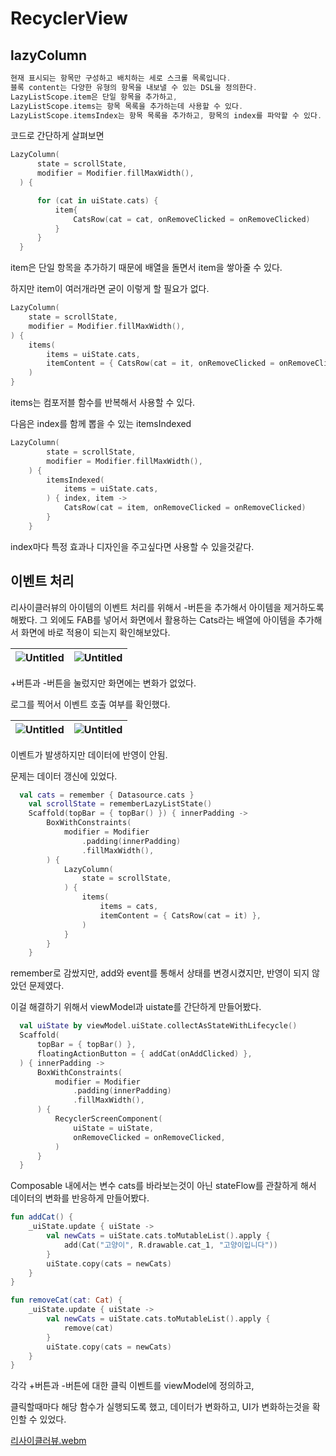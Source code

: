 # RecyclerView

## lazyColumn

```kotlin
현재 표시되는 항목만 구성하고 배치하는 세로 스크롤 목록입니다.
블록 content는 다양한 유형의 항목을 내보낼 수 있는 DSL을 정의한다.
LazyListScope.item은 단일 항목을 추가하고,
LazyListScope.items는 항목 목록을 추가하는데 사용할 수 있다.
LazyListScope.itemsIndex는 항목 목록을 추가하고, 항목의 index를 파악할 수 있다.

```

코드로 간단하게 살펴보면

```kotlin
LazyColumn(
      state = scrollState,
      modifier = Modifier.fillMaxWidth(),
  ) {

      for (cat in uiState.cats) {
          item{
              CatsRow(cat = cat, onRemoveClicked = onRemoveClicked)
          }
      }
  }
```

item은 단일 항목을 추가하기 때문에 배열을 돌면서 item을 쌓아줄 수 있다.

하지만 item이 여러개라면 굳이 이렇게 할 필요가 없다.

```kotlin
LazyColumn(
    state = scrollState,
    modifier = Modifier.fillMaxWidth(),
) {
    items(
        items = uiState.cats,
        itemContent = { CatsRow(cat = it, onRemoveClicked = onRemoveClicked) },
    )
}
```

items는 컴포저블 함수를 반복해서 사용할 수 있다.

다음은 index를 함께 뽑을 수 있는 itemsIndexed

```kotlin
LazyColumn(
        state = scrollState,
        modifier = Modifier.fillMaxWidth(),
    ) {
        itemsIndexed(
            items = uiState.cats,
        ) { index, item ->
            CatsRow(cat = item, onRemoveClicked = onRemoveClicked)
        }
    }
```

index마다 특정 효과나 디자인을 주고싶다면 사용할 수 있을것같다.

## 이벤트 처리

리사이클러뷰의 아이템의 이벤트 처리를 위해서 -버튼을 추가해서 아이템을 제거하도록 해봤다. 그 외에도 FAB를 넣어서 화면에서 활용하는 Cats라는 배열에 아이템을 추가해서 화면에 바로 적용이 되는지 확인해보았다.

![Untitled](https://file.notion.so/f/f/bea1f681-e907-4ad0-8d9e-c46aa582a35d/876060e4-a3c8-4978-b286-4bb09b7b2d92/Untitled.png?id=e3030445-8bc5-4f84-8ead-d05c6a2855f6&table=block&spaceId=bea1f681-e907-4ad0-8d9e-c46aa582a35d&expirationTimestamp=1709222400000&signature=_SQWqzWuxbsLlm78d9PATUjApaI1AfpcksHGlurXBbw&downloadName=Untitled.png)|![Untitled](https://file.notion.so/f/f/bea1f681-e907-4ad0-8d9e-c46aa582a35d/629aa575-fc46-44a5-b855-6260a5220b4b/Untitled.png?id=cb0eb923-7333-496c-b879-4a8c96f59f5c&table=block&spaceId=bea1f681-e907-4ad0-8d9e-c46aa582a35d&expirationTimestamp=1709222400000&signature=3CY1ATss2yAluuo1hg2yfqtihb2KLedM04UfnkQrwak&downloadName=Untitled.png)
---|---|

+버튼과 -버튼을 눌렀지만 화면에는 변화가 없었다.

로그를 찍어서 이벤트 호출 여부를 확인했다.

![Untitled](https://file.notion.so/f/f/bea1f681-e907-4ad0-8d9e-c46aa582a35d/5a961698-a8d3-4c8a-91ec-178d690f71fe/Untitled.png?id=5ba20571-e980-45e9-ab13-b067cc995f4c&table=block&spaceId=bea1f681-e907-4ad0-8d9e-c46aa582a35d&expirationTimestamp=1709222400000&signature=5c5t-hGx7_xR1Er14L3aJk27dMvqIVvdxfiGafG72fk&downloadName=Untitled.png)|![Untitled](https://file.notion.so/f/f/bea1f681-e907-4ad0-8d9e-c46aa582a35d/b75b0510-16ce-42ce-8157-540b626fe52c/Untitled.png?id=e79781dc-7b3d-44e5-b02b-a3e26a2a92de&table=block&spaceId=bea1f681-e907-4ad0-8d9e-c46aa582a35d&expirationTimestamp=1709222400000&signature=HcAE-hIlFFULJoYmQQNNvvRc5n1P3e6OXUEOS6r_cM8&downloadName=Untitled.png)
---|---|

이벤트가 발생하지만 데이터에 반영이 안됨.

문제는 데이터 갱신에 있었다.

```kotlin
  val cats = remember { Datasource.cats }
    val scrollState = rememberLazyListState()
    Scaffold(topBar = { topBar() }) { innerPadding ->
        BoxWithConstraints(
            modifier = Modifier
                .padding(innerPadding)
                .fillMaxWidth(),
        ) {
            LazyColumn(
                state = scrollState,
            ) {
                items(
                    items = cats,
                    itemContent = { CatsRow(cat = it) },
                )
            }
        }
    }
```

remember로 감쌌지만, add와 event를 통해서 상태를 변경시켰지만, 반영이 되지 않았던 문제였다.

이걸 해결하기 위해서 viewModel과 uistate를 간단하게 만들어봤다.

```kotlin
  val uiState by viewModel.uiState.collectAsStateWithLifecycle()
  Scaffold(
      topBar = { topBar() },
      floatingActionButton = { addCat(onAddClicked) },
  ) { innerPadding ->
      BoxWithConstraints(
          modifier = Modifier
              .padding(innerPadding)
              .fillMaxWidth(),
      ) {
          RecyclerScreenComponent(
              uiState = uiState,
              onRemoveClicked = onRemoveClicked,
          )
      }
  }
```

Composable 내에서는 변수 cats를 바라보는것이 아닌 stateFlow를 관찰하게 해서 데이터의 변화를 반응하게 만들어봤다.

```kotlin
fun addCat() {
    _uiState.update { uiState ->
        val newCats = uiState.cats.toMutableList().apply {
            add(Cat("고양이", R.drawable.cat_1, "고양이입니다"))
        }
        uiState.copy(cats = newCats)
    }
}

fun removeCat(cat: Cat) {
    _uiState.update { uiState ->
        val newCats = uiState.cats.toMutableList().apply {
            remove(cat)
        }
        uiState.copy(cats = newCats)
    }
}
```

각각 +버튼과 -버튼에 대한 클릭 이벤트를 viewModel에 정의하고,

클릭할때마다 해당 함수가 실행되도록 했고, 데이터가 변화하고, UI가 변화하는것을 확인할 수 있었다.

[리사이클러뷰.webm](https://file.notion.so/f/f/bea1f681-e907-4ad0-8d9e-c46aa582a35d/be469fee-de86-4e86-ab1d-d3a772c6ce3f/%E1%84%85%E1%85%B5%E1%84%89%E1%85%A1%E1%84%8B%E1%85%B5%E1%84%8F%E1%85%B3%E1%86%AF%E1%84%85%E1%85%A5%E1%84%87%E1%85%B2.webm?id=a01bc2a4-74dd-4512-abed-57b7c1b11eea&table=block&spaceId=bea1f681-e907-4ad0-8d9e-c46aa582a35d&expirationTimestamp=1709222400000&signature=vzlvpsAHTEQldNPjnelwQ6xMD9VsmoD9h4kfIAmM1S0&downloadName=%E1%84%85%E1%85%B5%E1%84%89%E1%85%A1%E1%84%8B%E1%85%B5%E1%84%8F%E1%85%B3%E1%86%AF%E1%84%85%E1%85%A5%E1%84%87%E1%85%B2.webm)